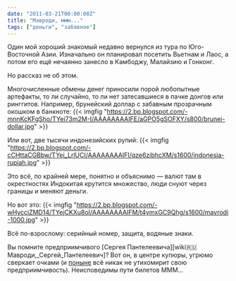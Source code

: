 ```yaml
---
date: "2011-03-21T00:00:00Z"
title: "Мавроди, ммм..."
tags: ["деньги", "забавное"]
---
```


Один мой хороший знакомый недавно вернулся из тура по Юго-Восточной Азии. Изначально он планировал посетить Вьетнам и Лаос, а потом его ещё нечаянно занесло в Камбоджу, Малайзию и Гонконг.

Но рассказ не об этом.

Многочисленные обмены денег приносили порой любопытные артефакты, то ли случайно, то ли нет затесавшиеся в пачке донгов или ринггитов. Например, брунейский доллар с забавным прозрачным окошком в банкноте:
{{< imgfig "https://2.bp.blogspot.com/-mnnKcKFgSho/TYei73m2M-I/AAAAAAAAIFE/aGPO5gSOFXY/s800/brunei-dollar.jpg" >}}

<!--more-->

Или вот, две тысячи индонезийских рупий:
{{< imgfig "https://2.bp.blogspot.com/-cCHttaCGBbw/TYei_LrlUCI/AAAAAAAAIFI/qze6zibhcXM/s1600/indonesia-rupiah.jpg" >}}

Это всё, по крайней мере, понятно и объяснимо — валют там в окрестностях Индокитая крутится множество, люди снуют через границы и меняют деньги.

Но вот это:
{{< imgfig "https://2.bp.blogspot.com/-wHycciZMD14/TYejCKXu8oI/AAAAAAAAIFM/t4ymxGC9Qhg/s1600/mavrodi-1000.jpg" >}}

Всё по-взрослому: серийный номер, защита, водяные знаки.

Вы помните предприимчивого [Сергея Пантелеевича][wiki:ru:Мавроди,_Сергей_Пантелеевич]? Вот он, в центре купюры, угрюмо сверкает очками (и [поныне](http://www.newsru.com/russia/21mar2011/mavrodi.html) всё никак не утихомирит свою предприимчивость). Неисповедимы пути билетов МММ…
